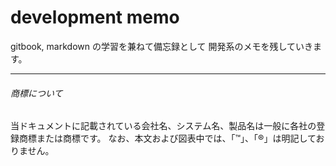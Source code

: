 # development memo


gitbook, markdown の学習を兼ねて備忘録として
開発系のメモを残していきます。

















* * *
###### 商標について

当ドキュメントに記載されている会社名、システム名、製品名は一般に各社の登録商標または商標です。
なお、本文および図表中では、「™」、「®」は明記しておりません。
